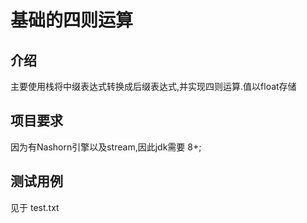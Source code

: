 # 基础的四则运算
## 介绍
主要使用栈将中缀表达式转换成后缀表达式,并实现四则运算.值以float存储
## 项目要求
因为有Nashorn引擎以及stream,因此jdk需要 8+;
## 测试用例
见于 test.txt